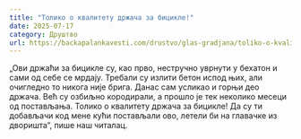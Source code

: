 ```yaml
---
title: "Толико о квалитету држача за бицикле!"
date: 2025-07-17
category: Друштво
url: https://backapalankavesti.com/drustvo/glas-gradjana/toliko-o-kvalitetu-drzaca-za-biciklove/
---
```


„Ови држаћи за бицикле су, као прво, нестручно уврнути у бехатон и сами од себе се мрдају. Требали су излити бетон испод њих, али очигледно то никога није брига. Данас сам усликао и горњи део држача. Већ су озбиљно кородирали, а прошло је тек неколико месеци од постављања. Толико о квалитету држача за бицикле! Да су ти добављачи код мене кући постављали ово, летели би на главачке из дворишта“, пише наш читалац.
